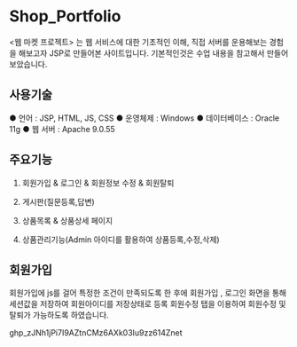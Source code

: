# Shop_Portfolio

<웹 마켓 프로젝트> 는 웹 서비스에 대한 기초적인 이해, 직접 서버를 운용해보는 경험을 해보고자 JSP로 만들어본 사이트입니다.
기본적인것은 수업 내용을 참고해서 만들어 보았습니다.

## 사용기술
● 언어 : JSP, HTML, JS, CSS
● 운영체제 : Windows
● 데이터베이스 : Oracle 11g
● 웹 서버 : Apache 9.0.55

## 주요기능
1. 회원가입 & 로그인 & 회원정보 수정 & 회원탈퇴

2. 게시판(질문등록,답변)

3. 상품목록 & 상품상세 페이지

4. 상품관리기능(Admin 아이디를 활용하여 상품등록,수정,삭제)

## 회원가입

회원가입에 js를 걸어 특정한 조건이 만족되도록 한 후에 회원가입 , 로그인 화면을 통해 세션값을 저장하여 회원아이디를 저장상태로 등록 회원수정 탭을 이용하여 회원수정 및 탈퇴가 가능하도록 하였습니다.

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
